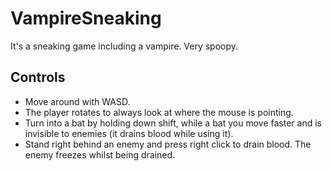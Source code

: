 # VampireSneaking

It's a sneaking game including a vampire. Very spoopy.


## Controls

 - Move around with WASD.
 - The player rotates to always look at where the mouse is pointing.
 - Turn into a bat by holding down shift, while a bat you move faster and is invisible to enemies (it drains blood while using it).
 - Stand right behind an enemy and press right click to drain blood. The enemy freezes whilst being drained.
